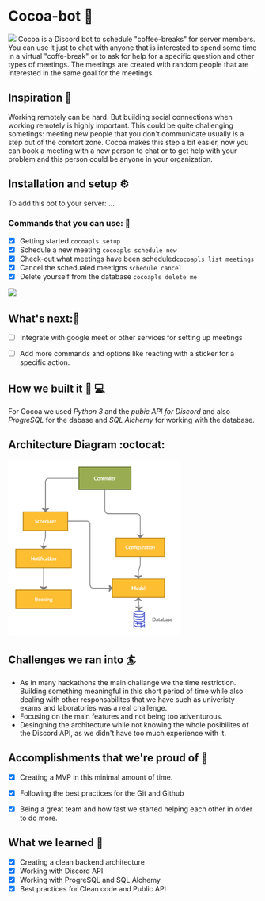 # Cocoa-bot :robot:
<img src="https://github.com/SaurusXI/Cocoa-bot/blob/main/assets/cocoa_logo.png" width="200">
Cocoa is a Discord bot to schedule "coffee-breaks" for server members. You can use it just to chat with anyone that is interested to spend some time in a virtual "coffe-break" or to ask for help for a specific question and other types of meetings. The meetings are created with random people that are interested in the same goal for the meetings.

## Inspiration :star2:
Working remotely can be hard. But building social connections when working remotely is highly important. This could be quite challenging sometings: meeting new people that you don't communicate usually is a step out of the comfort zone. Cocoa makes this step a bit easier, now you can book a meeting with a new person to chat or to get help with your problem and this person could be anyone in your organization.

## Installation and setup :gear:
To add this bot to your server: ...

### Commands that you can use: :koala:
- [x] Getting started `cocoapls setup`
- [x] Schedule a new meeting `cocoapls schedule new`
- [x] Check-out what meetings have been scheduled`cocoapls list meetings`
- [x] Cancel the schedualed meetigns `schedule cancel`
- [x] Delete yourself from the database `cocoapls delete me`

<img src="https://media.giphy.com/media/cp964FhZEG65dguOXo/giphy.gif" width="600">

## What's next::rocket:
- [ ] Integrate with google meet or other services for setting up meetings
- [ ] Add more commands and options like reacting with a sticker for a specific action.

 
## How we built it :space_invader: :computer:
For Cocoa we used _Python 3_ and the _pubic API for Discord_ and also _ProgreSQL_ for the dabase and _SQL Alchemy_ for working with the database.


## Architecture Diagram :octocat:
<img src="Cocoabot.png" width="350">


## Challenges we ran into :surfer:
- As in many hackathons the main challange we the time restriction. Building something meaningful in this short period of time while also dealing with other responsabilites that we have such as univeristy exams and laboratories was a real challenge.
- Focusing on the main features and not being too adventurous.
- Desingning the architecture while not knowing the whole posibilites of the Discord API, as we didn't have too much experience with it.


## Accomplishments that we're proud of :gem:
- [x] Creating a MVP in this minimal amount of time.
- [x] Following the best practices for the Git and Github
- [x] Being a great team and how fast we started helping each other in order to do more.


## What we learned :book:
- [x] Creating a clean backend architecture
- [x] Working with Discord API
- [x] Working with ProgreSQL and SQL Alchemy
- [x] Best practices for Clean code and Public API
